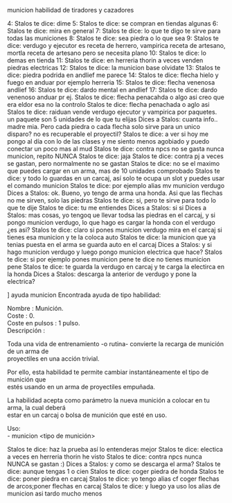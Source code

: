 municion
habilidad de tiradores y cazadores



4: Stalos te dice: dime
5: Stalos te dice: se compran en tiendas algunas
6: Stalos te dice: mira en general
7: Stalos te dice: lo que te digo te sirve para todas las municiones
8: Stalos te dice: sea piedra o lo que sea
9: Stalos te dice: verdugo y ejecutor es receta de herrero, vampirica receta de artesano,
mortla receta de artesano pero se necesita plano
10: Stalos te dice: lo demas en tienda
11: Stalos te dice: en herreria thorin a veces venden piedras electricas
12: Stalos te dice: la municion base olvidate
13: Stalos te dice: piedra podrida en andlief me parece
14: Stalos te dice: flecha hielo y fuego en anduar por ejemplo herreria
15: Stalos te dice: flecha venenosa andlief
16: Stalos te dice: dardo mental en andlief
17: Stalos te dice: dardo venenoso anduar pr ej.
Stalos te dice: flecha penacahda o algo asi creo que era eldor esa no la controlo
Stalos te dice: flecha penachada o aglo asi
Stalos te dice: raiduan vende verdugo ejecutor y vampirica por paquetes. un paquete son 5
   unidades de lo que tu elijas
Dices a Stalos: cuanta info.. madre mia. Pero cada piedra o cada flecha solo sirve para un
     unico disparo? no es recuperable el proyectil?
Stalos te dice: a ver si hoy me pongo al día con lo de las clases y me siento menos
   agobiado y puedo conectar un poco mas al mud
Stalos te dice: contra npcs no se gasta nunca municion, repito NUNCA
Stalos te dice: jaja
Stalos te dice: contra pj a veces se gastan, pero normalmente no se gastan
Stalos te dice: no se el maximo que puedes cargar en un arma, mas de 10 unidades
   comprobado
Stalos te dice: y todo lo guardas en un carcaj, así solo te ocupa un slot y puedes usar el
   comando municion
Stalos te dice: por ejemplo alias mv municion verdugo
Dices a Stalos: ok. Bueno, yo tengo de arma una honda. Asi que las flechas no me sirven,
     solo las piedras
Stalos te dice: si, pero te sirve para todo lo que te dije
Stalos te dice: tu me entiendes
Dices a Stalos: si si
Dices a Stalos: mas cosas, yo tengoq ue llevar todsa las piedras en el carcaj, y si pongo
     municion verdugo, lo que hago es cargar la honda con el verdugo ¿es asi?
Stalos te dice: claro si pones municion verdugo mira en el carcaj si tienes esa municion y
   te la coloca auto
Stalos te dice: la municion que ya tenias puesta en el arma se guarda auto en el carcaj
Dices a Stalos: y si hago municion verdugo y luego pongo municion electrica que hace?
Stalos te dice: si por ejemplo pones municion pene te dice no tienes municion pene
Stalos te dice: te guarda la verdugo en carcaj y te carga la electirca en la honda
Dices a Stalos: descarga la anterior de verdugo y pone la electrica?


] ayuda municion
Encontrada ayuda de tipo habilidad:                                                                                                                                                                
                                                                                                                                                                                                   
 Nombre          : Munición.                                                                                                                                                                       
 Coste           : 0.                                                                                                                                                                              
 Coste en pulsos : 1 pulso.                                                                                                                                                                        
 Descripción     :                                                                                                                                                                                 
                                                                                                                                                                                                   
 Toda una vida de entrenamiento -o rutina- convierte la recarga de munición de un arma de                                                                                                          
proyectiles en una acción trivial.                                                                                                                                                                 
                                                                                                                                                                                                   
 Por ello, esta habilidad te permite cambiar instantáneamente el tipo de munición que                                                                                                              
estés usando en un arma de proyectiles empuñada.                                                                                                                                                   
                                                                                                                                                                                                   
 La habilidad acepta como parámetro la nueva munición a colocar en tu arma, la cual deberá                                                                                                         
estar en un carcaj o bolsa de munición que esté en uso.                                                                                                                                            
                                                                                                                                                                                                   
 Uso:                                                                                                                                                                                              
    - municion <tipo de munición>                                                                                                                                                                  
                                                                                                                                                                                                   
>                                                                                                                                                                                                  


Stalos te dice: haz la prueba así lo entenderas mejor
Stalos te dice: electica a veces en herreria thorin he visto
Stalos te dice: contra npcs nunca NUNCA se gastan :)
Dices a Stalos: y como se descarga el arma?
Stalos te dice: aunque tengas 1 o cien
Stalos te dice:  coger piedra de honda
Stalos te dice: poner piedra en carcaj
Stalos te dice: yo tengo alias cf coger flechas de arcos;poner flechas en carcaj
Stalos te dice: y luego ya uso los alias de municion asi tardo mucho menos

